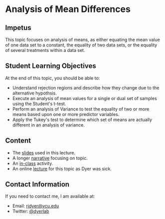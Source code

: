 #  Analysis of Mean Differences


## Impetus

This topic focuses on analysis of means, as either equating the mean value of one data set to a constant, the equality of two data sets, or the equality of several treatments within a data set.

## Student Learning Objectives

At the end of this topic, you should be able to:  
 - Understand rejection regions and describe how they change due to the alternative hypothsis.  
 - Execute an analysis of mean values for a single or dual set of samples using the Student's t-test.
 - Perform an analysis of Variance to test the equality of two or more means based upon one or more predictor variables.
 - Apply the Tukey's test to determine which set of means are actually different in an analysis of variance.

## Content
 - The [slides](https://dyerlabteaching.github.io/Analysis-of-Variance/slides.html) used in this lecture.
 - A longer [narrative](https://dyerlabteaching.github.io/Analysis-of-Variance/narrative.html) focusing on topic.
 - An [in-class](https://dyerlabteaching.github.io/Analysis-of-Variance/in-class.html) activity.
 - An online [lecture](https://youtu.be/Kfm7GAvqyG0) for this topic as Dyer was sick.

## Contact Information

If you need to contact me, I am available at:  
 - Email: rjdyer@vcu.edu
 - Twitter: [@dyerlab](https://twitter.com/dyerlab/)
